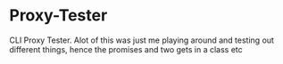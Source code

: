 # Proxy-Tester
CLI Proxy Tester. Alot of this was just me playing around and testing out different things, hence the promises and two gets in a class etc

